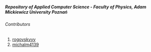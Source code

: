 ##### Repository of Applied Computer Science - Faculty of Physics, Adam Mickiewicz University Poznań
###### Contributors
1. [rogovskyyy](https://github.com/rogovskyyy)
2. [michalm4139](https://github.com/michalm4139)
